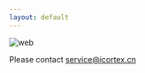 ```yaml
---
layout: default
---
```


![web](https://lwillbegates.github.io/images/web2.png)

Please contact service@icortex.cn
